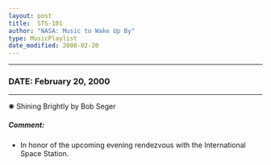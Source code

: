 ```yaml
---
layout: post
title:  STS-101
author: "NASA: Music to Wake Up By"
type: MusicPlaylist
date_modified: 2000-02-20
---
```


----
### DATE: February 20, 2000
----
✺ Shining Brightly by Bob Seger

##### Comment:
* In honor of the upcoming evening rendezvous with the International Space Station.
